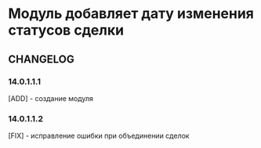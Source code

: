 # Модуль добавляет дату изменения статусов сделки

## CHANGELOG

### 14.0.1.1.1

[ADD] - создание модуля

### 14.0.1.1.2

[FIX] - исправление ошибки при объединении сделок
